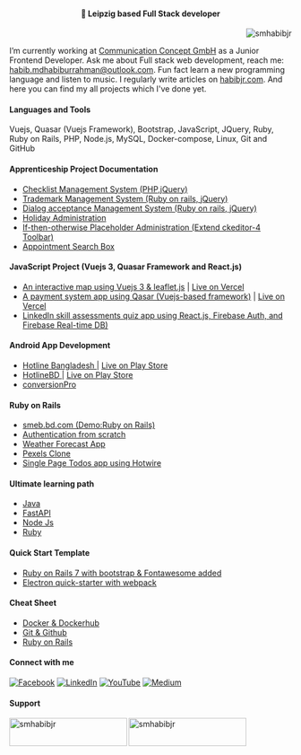 <h4 align="center">💫 Leipzig based Full Stack developer</h4>

<!-- <h3 align="left">A Dresden based Ruby on Rails developer</h3> -->
<p align="right"> <img src="https://komarev.com/ghpvc/?username=smhabibjr&label=Profile%20views&color=0e75b6&style=flat" alt="smhabibjr" /> </p>

I’m currently working at [Communication Concept GmbH](https://www.ccgmbh.de/) as a Junior Frontend Developer. Ask me about Full stack web development, reach me: [habib.mdhabiburrahman@outlook.com](mailto:habib.mdhabiburrahman@outlook.com). Fun fact learn a new programming language and listen to music. I regularly write articles on [habibjr.com](https://www.habibjr.com/). And here you can find my all projects which I've done yet.

#### Languages and Tools

 Vuejs, Quasar (Vuejs Framework), Bootstrap, JavaScript, JQuery, Ruby, Ruby on Rails, PHP, Node.js, MySQL, Docker-compose, Linux, Git and GitHub

#### Apprenticeship Project Documentation

- [Checklist Management System (PHP,jQuery)](https://github.com/smhabibjr/Apprenticeship-Project-Documentation/blob/main/ChecklistManagement.md)
- [Trademark Management System (Ruby on rails, jQuery)](https://github.com/smhabibjr/Apprenticeship-Project-Documentation/blob/main/TrademarkManagement.md)
- [Dialog acceptance Management System (Ruby on rails, jQuery)](https://github.com/smhabibjr/Apprenticeship-Project-Documentation/blob/main/DialogAcceptanceManagement.md)
- [Holiday Administration](https://github.com/smhabibjr/Apprenticeship-Project-Documentation/blob/main/HolidayAdministration.md)
- [If-then-otherwise Placeholder Administration (Extend ckeditor-4 Toolbar)](https://github.com/smhabibjr/Apprenticeship-Project-Documentation/blob/main/If-then-otherwise-placeholder-administration.md)
- [Appointment Search Box](https://github.com/smhabibjr/Apprenticeship-Project-Documentation/blob/main/appointment-search-box.md)

#### JavaScript Project (Vuejs 3, Quasar Framework and React.js)

- [An interactive map using Vuejs 3 & leaflet.js](https://github.com/smhabibjr/vue-map-using-leaflet) | [Live on Vercel](https://vue-leaflet-map.vercel.app/)
- [A payment system app using Qasar (Vuejs-based framework)](https://github.com/smhabibjr/payyard) | [Live on Vercel](https://payyard.vercel.app/#/)
- [LinkedIn skill assessments quiz app using React.js, Firebase Auth, and Firebase Real-time DB)](https://github.com/smhabibjr/react-quiz-app)

#### Android App Development

- [ Hotline Bangladesh ](https://github.com/smhabibjr/hotline_bangladesh)| [Live on Play Store](https://play.google.com/store/apps/details?id=com.xdarssoftco.hotlinebd)
- [ HotlineBD ](https://github.com/smhabibjr/hotlineBD) | [Live on Play Store](https://play.google.com/store/apps/details?id=com.xdarssoftco.conversionpro)
- [ conversionPro ](https://github.com/smhabibjr/conversionPro)

#### Ruby on Rails

- [smeb.bd.com (Demo:Ruby on Rails)](https://github.com/smhabibjr/smeb.bd.com)
- [Authentication from scratch](https://github.com/smhabibjr/authentication_from_scratch-RoR)
- [Weather Forecast App](https://github.com/smhabibjr/weather-app-using-OpenWeather-api)
- [Pexels Clone](https://github.com/smhabibjr/Pexels-Clone)
- [Single Page Todos app using Hotwire](https://github.com/smhabibjr/Single-Page-Hotwire-Todos)

#### Ultimate learning path
- [Java](https://github.com/smhabibjr/java)
- [FastAPI](https://github.com/smhabibjr/FastAPI-Ultimate-guide)
- [Node Js](https://github.com/smhabibjr/Think-in-a-node-js-way)
- [Ruby](https://github.com/smhabibjr/ruby-programming-in-bangla)

#### Quick Start Template
- [ Ruby on Rails 7 with bootstrap & Fontawesome added ](https://github.com/smhabibjr/Ruby-on-Rails-Starter-using-importmap)
- [ Electron quick-starter with webpack ](https://github.com/smhabibjr/electron-template-with-webpack-bootstrap-fontawesome-jquery)

#### Cheat Sheet
- [ Docker & Dockerhub ](https://github.com/smhabibjr/cheat-sheet/blob/main/2-docker-and-dockerhub.md)
- [ Git & Github ](https://github.com/smhabibjr/cheat-sheet/blob/main/1-git-and-github.md)
- [Ruby on Rails](https://github.com/smhabibjr/cheat-sheet/blob/main/5-ruby-and-rubyOnRails.md)


#### Connect with me

[![Facebook](https://img.shields.io/badge/Facebook-%231877F2.svg?logo=Facebook&logoColor=white)](https://facebook.com/smhabibjr) 
[![LinkedIn](https://img.shields.io/badge/LinkedIn-%230077B5.svg?logo=linkedin&logoColor=white)](https://linkedin.com/in/smhabibjr) 
[![YouTube](https://img.shields.io/badge/YouTube-%23FF0000.svg?logo=YouTube&logoColor=white)](https://youtube.com/c/HabibJr)
[![Medium](https://img.shields.io/badge/Medium-12100E?logo=medium&logoColor=white)](https://medium.com/@smhabibjr)

<h4 align="left">Support</h4>
<p><a href="https://www.buymeacoffee.com/smhabibjr"> <img align="left" src="https://cdn.buymeacoffee.com/buttons/v2/default-yellow.png" height="50" width="210" alt="smhabibjr" /></a>
<a href="https://paypal.me/habib2030"> <img align="left" src="https://img.shields.io/badge/PayPal-00457C" height="50" width="210" alt="smhabibjr" /></a>
</p>
<br>
